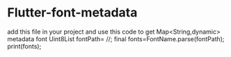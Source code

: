 # Flutter-font-metadata


add this file in your project and
use this code to get Map<String,dynamic> metadata font 
Uint8List fontPath= //;
final fonts=FontName.parse(fontPath);
  print(fonts);

